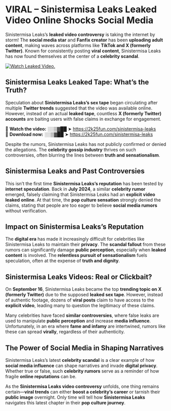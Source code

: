 # VIRAL – Sinistermisa Leaks Leaked Video Online Shocks Social Media 

Sinistermisa Leaks’s **leaked video controversy** is taking the internet by storm! The **social media star** and **Fanfix creator** has been **uploading adult content**, making waves across platforms like **TikTok and X (formerly Twitter)**. Known for consistently posting **viral content**, Sinistermisa Leaks has now found themselves at the center of a **celebrity scandal**.  

[![Watch Leaked Video.](https://miro.medium.com/v2/resize:fit:828/format:webp/1*cilzJN44JGOrTw9NJCrNHA.gif "Watch Leaked Video")](https://2k25fun.com/sinistermisa-leaks)

## **Sinistermisa Leaks Leaked Tape: What’s the Truth?**  
Speculation about **Sinistermisa Leaks’s sex tape** began circulating after multiple **Twitter trends** suggested that the video was available online. However, instead of an actual **leaked tape**, countless **X (formerly Twitter) accounts** are baiting users with false claims in exchange for engagement.  

🔹 **Watch the video:** ░░▒▓██ ➤ https://2k25fun.com/sinistermisa-leaks  
🔹 **Download now:** ░░▒▓██ ➤ https://2k25fun.com/sinistermisa-leaks  

Despite the rumors, Sinistermisa Leaks has not publicly confirmed or denied the allegations. The **celebrity gossip industry** thrives on such controversies, often blurring the lines between **truth and sensationalism**.  

## **Sinistermisa Leaks and Past Controversies**  
This isn’t the first time **Sinistermisa Leaks’s reputation** has been tested by **internet speculation**. Back in **July 2024**, a similar **celebrity rumor** emerged, falsely claiming that Sinistermisa Leaks had an **explicit video leaked online**. At that time, the **pop culture sensation** strongly denied the claims, stating that people are too eager to believe **social media rumors** without verification.  

## **Impact on Sinistermisa Leaks’s Reputation**  
The **digital era** has made it increasingly difficult for celebrities like Sinistermisa Leaks to maintain their **privacy**. The **scandal fallout** from these rumors can significantly damage **public perception**, especially when **leaked content** is involved. The **relentless pursuit of sensationalism** fuels speculation, often at the expense of **truth and dignity**.  

## **Sinistermisa Leaks Videos: Real or Clickbait?**  
On **September 16**, Sinistermisa Leaks became the top **trending topic on X (formerly Twitter)** due to the supposed **leaked sex tape**. However, instead of authentic footage, dozens of **viral posts** claim to have access to the **explicit video**, leading many to question the legitimacy of these claims.  

Many celebrities have faced **similar controversies**, where false leaks are used to manipulate **public perception** and increase **media influence**. Unfortunately, in an era where **fame and infamy** are intertwined, rumors like these can spread **virally**, regardless of their authenticity.  

## **The Power of Social Media in Shaping Narratives**  
Sinistermisa Leaks’s latest **celebrity scandal** is a clear example of how **social media influence** can shape narratives and invade **digital privacy**. Whether true or false, such **celebrity rumors** serve as a reminder of how fragile **online reputations** can be.  

As the **Sinistermisa Leaks video controversy** unfolds, one thing remains certain—**viral trends** can either **boost a celebrity’s career** or tarnish their **public image** overnight. Only time will tell how **Sinistermisa Leaks** navigates this latest chapter in their **pop culture journey**. 